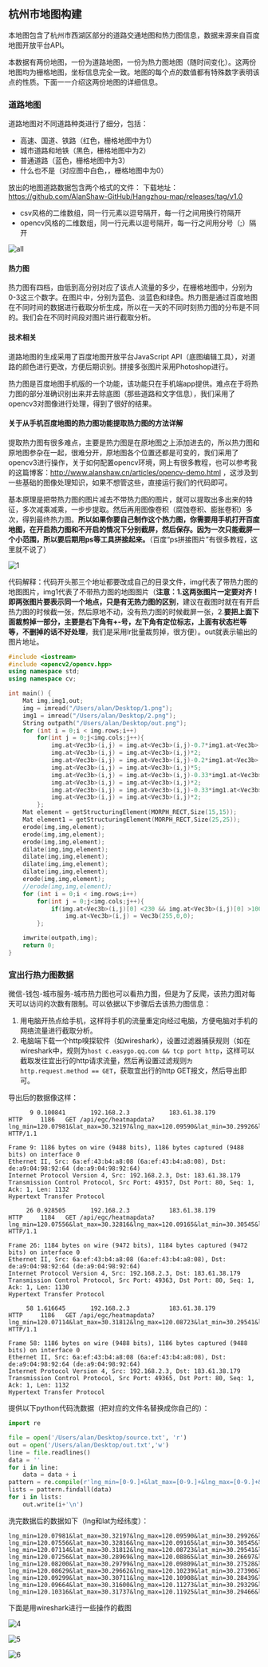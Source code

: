 ## **杭州市地图构建**

本地图包含了杭州市西湖区部分的道路交通地图和热力图信息，数据来源来自百度地图开放平台API。

本数据有两份地图，一份为道路地图，一份为热力图地图（随时间变化）。这两份地图均为栅格地图，坐标信息完全一致。地图的每个点的数值都有特殊数字表明该点的性质。下面一一介绍这两份地图的详细信息。

### 道路地图

道路地图对不同道路种类进行了细分，包括：

- 高速、国道、铁路（红色，栅格地图中为1）
- 城市道路和地铁（黑色，栅格地图中为2）
- 普通道路（蓝色，栅格地图中为3）
- 什么也不是（对应图中白色，，栅格地图中为0）

放出的地图道路数据包含两个格式的文件：
下载地址：https://github.com/AlanShaw-GitHub/Hangzhou-map/releases/tag/v1.0

- csv风格的二维数组，同一行元素以逗号隔开，每一行之间用换行符隔开
- opencv风格的二维数组，同一行元素以逗号隔开，每一行之间用分号（;）隔开

![all](jpg/all.png)

#### 热力图

热力图有四档，由低到高分别对应了该点人流量的多少，在栅格地图中，分别为0-3这三个数字。在图片中，分别为蓝色、淡蓝色和绿色。热力图是通过百度地图在不同时间的数据进行截取分析生成，所以在一天的不同时刻热力图的分布是不同的。我们会在不同时间段对图片进行截取分析。

#### 技术相关

道路地图的生成采用了百度地图开放平台JavaScript API（底图编辑工具），对道路的颜色进行更改，方便后期识别。拼接多张图片采用Photoshop进行。

热力图是百度地图手机版的一个功能，该功能只在手机端app提供。难点在于将热力图的部分准确识别出来并去除底图（那些道路和文字信息），我们采用了opencv3对图像进行处理，得到了很好的结果。

#### 关于从手机百度地图的热力图功能提取热力图的方法详解

提取热力图有很多难点，主要是热力图是在原地图之上添加进去的，所以热力图和原地图参杂在一起，很难分开，原地图各个位置还都是可变的，我们采用了opencv3进行操作，关于如何配置opencv环境，网上有很多教程，也可以参考我的这篇博客：http://www.alanshaw.cn/articles/opencv-demo.html ，这涉及到一些基础的图像处理知识，如果不想管这些，直接运行我们的代码即可。

基本原理是把带热力图的图片减去不带热力图的图片，就可以提取出多出来的特征，多次减乘减乘，一步步提取。然后再用图像卷积（腐蚀卷积、膨胀卷积）多次，得到最终热力图。**所以如果你要自己制作这个热力图，你需要用手机打开百度地图，在开启热力图和不开启的情况下分别截屏，然后保存。因为一次只能截屏一个小范围，所以要后期用ps等工具拼接起来。**（百度“ps拼接图片”有很多教程，这里就不说了）

![1](jpg/1.png)

代码解释：代码开头那三个地址都要改成自己的目录文件，img代表了带热力图的地图图片，img1代表了不带热力图的地图图片（**注意：1.这两张图片一定要对齐！即两张图片要表示同一个地点，只是有无热力图的区别**，建议在截图时就在有开启热力图的时候截一张，然后原地不动，没有热力图的时候截屏一张，2.**要把上面下面裁剪掉一部分，主要是右下角有+-号，左下角有定位标志，上面有状态栏等等，不删掉的话不好处理**，我们是采用lr批量裁剪掉，很方便）。out就表示输出的图片地址。

```c++
#include <iostream>
#include <opencv2/opencv.hpp>
using namespace std;
using namespace cv;

int main() {
    Mat img,img1,out;
    img = imread("/Users/alan/Desktop/1.png");
    img1 = imread("/Users/alan/Desktop/2.png");
    String outpath("/Users/alan/Desktop/out.png");
    for (int i = 0;i < img.rows;i++)
        for(int j = 0;j<img.cols;j++){
            img.at<Vec3b>(i,j) = img.at<Vec3b>(i,j)-0.7*img1.at<Vec3b>(i,j);
            img.at<Vec3b>(i,j) = img.at<Vec3b>(i,j)*2;
            img.at<Vec3b>(i,j) = img.at<Vec3b>(i,j)-0.2*img1.at<Vec3b>(i,j);
            img.at<Vec3b>(i,j) = img.at<Vec3b>(i,j)*5;
            img.at<Vec3b>(i,j) = img.at<Vec3b>(i,j)-0.33*img1.at<Vec3b>(i,j);
            img.at<Vec3b>(i,j) = img.at<Vec3b>(i,j)*2;
            img.at<Vec3b>(i,j) = img.at<Vec3b>(i,j)-0.33*img1.at<Vec3b>(i,j);
            img.at<Vec3b>(i,j) = img.at<Vec3b>(i,j)*2;
        };
    Mat element = getStructuringElement(MORPH_RECT,Size(15,15));
    Mat element1 = getStructuringElement(MORPH_RECT,Size(25,25));
    erode(img,img,element);
    erode(img,img,element);
    erode(img,img,element);
    dilate(img,img,element);
    dilate(img,img,element);
    dilate(img,img,element);
    dilate(img,img,element);
    erode(img,img,element);
    //erode(img,img,element);
    for (int i = 0;i < img.rows;i++)
        for(int j = 0;j<img.cols;j++){
            if(img.at<Vec3b>(i,j)[0] <230 && img.at<Vec3b>(i,j)[0] >100 && img.at<Vec3b>(i,j)[2] < 50)
                img.at<Vec3b>(i,j) = Vec3b(255,0,0);
        };

    imwrite(outpath,img);
    return 0;
}
```



### 宜出行热力图数据

微信-钱包-城市服务-城市热力图也可以看热力图，但是为了反爬，该热力图对每天可以访问的次数有限制。可以依据以下步骤后去该热力图信息：

1. 用电脑开热点给手机，这样将手机的流量重定向经过电脑，方便电脑对手机的网络流量进行截取分析。
2. 电脑端下载一个http嗅探软件（如wireshark），设置过滤器捕获规则（如在wireshark中，规则为`host c.easygo.qq.com && tcp port http`，这样可以截取发往宜出行的http请求流量，然后再设置过滤规则`为http.request.method == GET`，获取宜出行的http GET报文，然后导出即可。

导出后的数据像这样：

```
      9 0.100841       192.168.2.3           183.61.38.179         HTTP     1186   GET /api/egc/heatmapdata?lng_min=120.07981&lat_max=30.32197&lng_max=120.09590&lat_min=30.29926&level=15&city=%E6%9D%AD%E5%B7%9E&lat=undefined&lng=undefined&_token= HTTP/1.1 

Frame 9: 1186 bytes on wire (9488 bits), 1186 bytes captured (9488 bits) on interface 0
Ethernet II, Src: 6a:ef:43:b4:a8:08 (6a:ef:43:b4:a8:08), Dst: de:a9:04:98:92:64 (de:a9:04:98:92:64)
Internet Protocol Version 4, Src: 192.168.2.3, Dst: 183.61.38.179
Transmission Control Protocol, Src Port: 49357, Dst Port: 80, Seq: 1, Ack: 1, Len: 1132
Hypertext Transfer Protocol

     26 0.928505       192.168.2.3           183.61.38.179         HTTP     1184   GET /api/egc/heatmapdata?lng_min=120.07556&lat_max=30.32816&lng_max=120.09165&lat_min=30.30545&level=15&city=%E6%9D%AD%E5%B7%9E&lat=undefined&lng=undefined&_token= HTTP/1.1 

Frame 26: 1184 bytes on wire (9472 bits), 1184 bytes captured (9472 bits) on interface 0
Ethernet II, Src: 6a:ef:43:b4:a8:08 (6a:ef:43:b4:a8:08), Dst: de:a9:04:98:92:64 (de:a9:04:98:92:64)
Internet Protocol Version 4, Src: 192.168.2.3, Dst: 183.61.38.179
Transmission Control Protocol, Src Port: 49363, Dst Port: 80, Seq: 1, Ack: 1, Len: 1130
Hypertext Transfer Protocol

     58 1.616645       192.168.2.3           183.61.38.179         HTTP     1186   GET /api/egc/heatmapdata?lng_min=120.07114&lat_max=30.31812&lng_max=120.08723&lat_min=30.29541&level=15&city=%E6%9D%AD%E5%B7%9E&lat=undefined&lng=undefined&_token= HTTP/1.1 

Frame 58: 1186 bytes on wire (9488 bits), 1186 bytes captured (9488 bits) on interface 0
Ethernet II, Src: 6a:ef:43:b4:a8:08 (6a:ef:43:b4:a8:08), Dst: de:a9:04:98:92:64 (de:a9:04:98:92:64)
Internet Protocol Version 4, Src: 192.168.2.3, Dst: 183.61.38.179
Transmission Control Protocol, Src Port: 49365, Dst Port: 80, Seq: 1, Ack: 1, Len: 1132
Hypertext Transfer Protocol
```

提供以下python代码洗数据（把对应的文件名替换成你自己的）：

```python
import re

file = open('/Users/alan/Desktop/source.txt', 'r')
out = open('/Users/alan/Desktop/out.txt','w')
line = file.readlines()
data = ''
for i in line:
    data = data + i
pattern = re.compile(r'lng_min=[0-9.]+&lat_max=[0-9.]+&lng_max=[0-9.]+&lat_min=[0-9.]+&level=15')
lists = pattern.findall(data)
for i in lists:
    out.write(i+'\n')
```

洗完数据后的数据如下（lng和lat为经纬度）：

```
lng_min=120.07981&lat_max=30.32197&lng_max=120.09590&lat_min=30.29926&level=15
lng_min=120.07556&lat_max=30.32816&lng_max=120.09165&lat_min=30.30545&level=15
lng_min=120.07114&lat_max=30.31812&lng_max=120.08723&lat_min=30.29541&level=15
lng_min=120.07256&lat_max=30.28969&lng_max=120.08865&lat_min=30.26697&level=15
lng_min=120.08200&lat_max=30.29799&lng_max=120.09809&lat_min=30.27528&level=15
lng_min=120.08629&lat_max=30.29662&lng_max=120.10239&lat_min=30.27390&level=15
lng_min=120.09299&lat_max=30.30711&lng_max=120.10908&lat_min=30.28439&level=15
lng_min=120.09664&lat_max=30.31600&lng_max=120.11273&lat_min=30.29329&level=15
lng_min=120.10316&lat_max=30.31737&lng_max=120.11925&lat_min=30.29466&level=15
```

下面是用wireshark进行一些操作的截图

![4](jpg/4.png)

![5](jpg/5.png)

![6](jpg/6.png)

